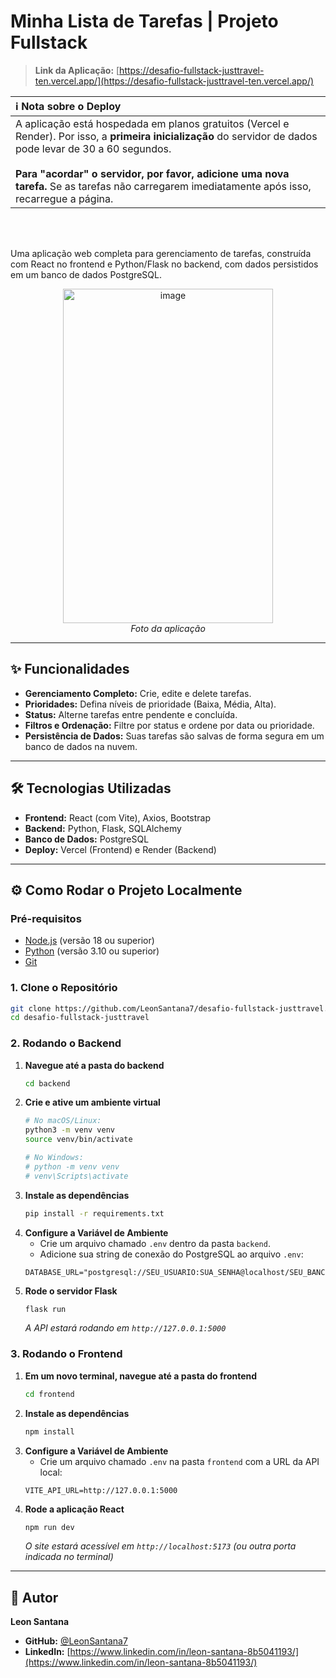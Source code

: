 # Minha Lista de Tarefas | Projeto Fullstack

> **Link da Aplicação:** [https://desafio-fullstack-justtravel-ten.vercel.app/](https://desafio-fullstack-justtravel-ten.vercel.app/)

| ℹ️ Nota sobre o Deploy |
|:---|
| A aplicação está hospedada em planos gratuitos (Vercel e Render). Por isso, a **primeira inicialização** do servidor de dados pode levar de 30 a 60 segundos. <br><br> **Para "acordar" o servidor, por favor, adicione uma nova tarefa.** Se as tarefas não carregarem imediatamente após isso, recarregue a página. |

<br>
<br>

Uma aplicação web completa para gerenciamento de tarefas, construída com React no frontend e Python/Flask no backend, com dados persistidos em um banco de dados PostgreSQL.
<p align="center">
 <img width="336" height="535" alt="image" src="https://github.com/user-attachments/assets/9994d3f2-ebfa-4e01-bc1d-39e18cb38abc" />
  <br>
  <em>Foto da aplicação</em>
</p>

-----

## ✨ Funcionalidades

  - **Gerenciamento Completo:** Crie, edite e delete tarefas.
  - **Prioridades:** Defina níveis de prioridade (Baixa, Média, Alta).
  - **Status:** Alterne tarefas entre pendente e concluída.
  - **Filtros e Ordenação:** Filtre por status e ordene por data ou prioridade.
  - **Persistência de Dados:** Suas tarefas são salvas de forma segura em um banco de dados na nuvem.

-----

## 🛠️ Tecnologias Utilizadas

  - **Frontend:** React (com Vite), Axios, Bootstrap
  - **Backend:** Python, Flask, SQLAlchemy
  - **Banco de Dados:** PostgreSQL
  - **Deploy:** Vercel (Frontend) e Render (Backend)

-----

## ⚙️ Como Rodar o Projeto Localmente

### Pré-requisitos

  - [Node.js](https://nodejs.org/en/) (versão 18 ou superior)
  - [Python](https://www.python.org/downloads/) (versão 3.10 ou superior)
  - [Git](https://git-scm.com/)

### 1\. Clone o Repositório

```bash
git clone https://github.com/LeonSantana7/desafio-fullstack-justtravel.git
cd desafio-fullstack-justtravel
```

### 2\. Rodando o Backend

1.  **Navegue até a pasta do backend**
    ```bash
    cd backend
    ```
2.  **Crie e ative um ambiente virtual**
    ```bash
    # No macOS/Linux:
    python3 -m venv venv
    source venv/bin/activate

    # No Windows:
    # python -m venv venv
    # venv\Scripts\activate
    ```
3.  **Instale as dependências**
    ```bash
    pip install -r requirements.txt
    ```
4.  **Configure a Variável de Ambiente**
      - Crie um arquivo chamado `.env` dentro da pasta `backend`.
      - Adicione sua string de conexão do PostgreSQL ao arquivo `.env`:
    <!-- end list -->
    ```.env
    DATABASE_URL="postgresql://SEU_USUARIO:SUA_SENHA@localhost/SEU_BANCO_LOCAL"
    ```
5.  **Rode o servidor Flask**
    ```bash
    flask run
    ```
    *A API estará rodando em `http://127.0.0.1:5000`*

### 3\. Rodando o Frontend

1.  **Em um novo terminal, navegue até a pasta do frontend**
    ```bash
    cd frontend
    ```
2.  **Instale as dependências**
    ```bash
    npm install
    ```
3.  **Configure a Variável de Ambiente**
      - Crie um arquivo chamado `.env` na pasta `frontend` com a URL da API local:
    <!-- end list -->
    ```.env
    VITE_API_URL=http://127.0.0.1:5000
    ```
4.  **Rode a aplicação React**
    ```bash
    npm run dev
    ```
    *O site estará acessível em `http://localhost:5173` (ou outra porta indicada no terminal)*

-----

## 👤 Autor

**Leon Santana**

  - **GitHub:** [@LeonSantana7](https://github.com/LeonSantana7)
  - **LinkedIn:** [https://www.linkedin.com/in/leon-santana-8b5041193/](https://www.linkedin.com/in/leon-santana-8b5041193/)

